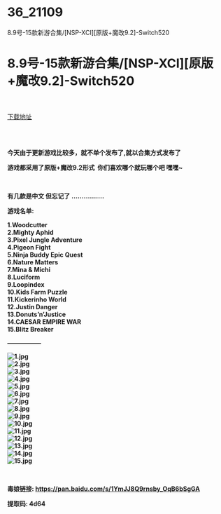 # 36_21109
8.9号-15款新游合集/[NSP-XCI][原版+魔改9.2]-Switch520
# 8.9号-15款新游合集/[NSP-XCI][原版+魔改9.2]-Switch520
 <br/></br>
[下载地址](https://www.switch520.cc/article/21109 "下载地址")
<br/></br>

<p>&nbsp;</p>
<p><strong>今天由于更新游戏比较多，就不单个发布了,就以合集方式发布了&nbsp; </strong></p>
<p><strong>游戏都采用了原版+魔改9.2形式&nbsp; 你们喜欢哪个就玩哪个吧 嘿嘿~</strong></p>
<p>&nbsp;</p>
<p><strong>有几款是中文 但忘记了 …………….</strong></p>
<p><strong>游戏名单:</strong></p>
<p><strong>1.Woodcutter</strong><br>
<strong>2.Mighty Aphid</strong><br>
<strong>3.Pixel Jungle Adventure</strong><br>
<strong>4.Pigeon Fight</strong><br>
<strong>5.Ninja Buddy Epic Quest</strong><br>
<strong>6.Nature Matters</strong><br>
<strong>7.Mina &amp; Michi</strong><br>
<strong>8.Luciform</strong><br>
<strong>9.Loopindex</strong><br>
<strong>10.Kids Farm Puzzle</strong><br>
<strong>11.Kickerinho World</strong><br>
<strong>12.Justin Danger</strong><br>
<strong>13.Donuts’n’Justice</strong><br>
<strong>14.CAESAR EMPIRE WAR</strong><br>
<strong>15.Blitz Breaker</strong></p>
<p><strong>—————–</strong></p>
<p><strong><img title="1.jpg" src="https://www.switch520.cc/muke_img/2021_08_09_0a0c8dcb1da40.jpg" alt="1.jpg"></strong><br>
<strong><img title="2.jpg" src="https://www.switch520.cc/muke_img/2021_08_09_151027cd9f6bf.jpg" alt="2.jpg"></strong><br>
<strong><img title="3.jpg" src="https://www.switch520.cc/muke_img/2021_08_09_43ebe2d0e268e.jpg" alt="3.jpg"></strong><br>
<strong><img title="4.jpg" src="https://www.switch520.cc/muke_img/2021_08_09_fe0fccdaf28b3.jpg" alt="4.jpg"></strong><br>
<strong><img title="5.jpg" src="https://www.switch520.cc/muke_img/2021_08_09_a327d29d4d395.jpg" alt="5.jpg"></strong><br>
<strong><img title="6.jpg" src="https://www.switch520.cc/muke_img/2021_08_09_96924aa252be7.jpg" alt="6.jpg"></strong><br>
<strong><img title="7.jpg" src="https://www.switch520.cc/muke_img/2021_08_09_d150889fb3487.jpg" alt="7.jpg"></strong><br>
<strong><img title="8.jpg" src="https://www.switch520.cc/muke_img/2021_08_09_72bfb344c5713.jpg" alt="8.jpg"></strong><br>
<strong><img title="9.jpg" src="https://www.switch520.cc/muke_img/2021_08_09_9dac19fd0314a.jpg" alt="9.jpg"></strong><br>
<strong><img title="10.jpg" src="https://www.switch520.cc/muke_img/2021_08_09_c455dd3d03d2f.jpg" alt="10.jpg"></strong><br>
<strong><img title="11.jpg" src="https://www.switch520.cc/muke_img/2021_08_09_50589314c1465.jpg" alt="11.jpg"></strong><br>
<strong><img title="12.jpg" src="https://www.switch520.cc/muke_img/2021_08_09_28c6321676588.jpg" alt="12.jpg"></strong><br>
<strong><img title="13.jpg" src="https://www.switch520.cc/muke_img/2021_08_09_0aa1c4564f16d.jpg" alt="13.jpg"></strong><br>
<strong><img title="14.jpg" src="https://www.switch520.cc/muke_img/2021_08_09_4b2e777a8aba8.jpg" alt="14.jpg"></strong><br>
<strong><img title="15.jpg" src="https://www.switch520.cc/muke_img/2021_08_09_7fac8f14e54bf.jpg" alt="15.jpg">&nbsp;</strong></p>
<p>&nbsp;</p>
<p><strong>毒娘链接: <a href="https://pan.baidu.com/s/1YmJJ8Q9rnsby_OqB6bSgGA">https://pan.baidu.com/s/1YmJJ8Q9rnsby_OqB6bSgGA </a></strong></p>
<p><strong>提取码: 4d64&nbsp;</strong></p>
